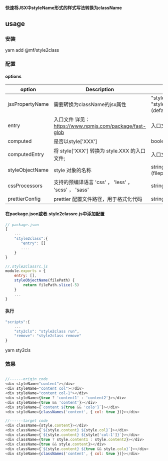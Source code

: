 #### 快速将JSX中styleName形式的样式写法转换为className

## usage

### 安装

yarn add @mf/style2class

### 配置

#### options

| option          | Description                                              | type                           |
| --------------- | -------------------------------------------------------- | ------------------------------ |
| jsxPropertyName | 需要转换为className的jsx属性                             | "style" , "styleName"(default) |
| entry           | 入口文件 详见：<https://www.npmjs.com/package/fast-glob> | 入口文件                       |
| computed        | 是否以style['XXX']                                       | boolean                        |
| computedEntry   | 将 style['XXX'] 转换为 style.XXX 的入口文件;             | 入口文件                       |
| styleObjectName | style 对象的名称                                         | string OR (filepath)=>string   |
| cssProcessors   | 支持的预编译语言   'css' ， 'less' ， 'scss' ， 'sass'   | string[]                       |
| prettierConfig  | prettier 配置文件路径，用于格式化代码                    | string                         |

#### 在package.json或者.style2classrc.js中添加配置

```js
// package.json 
{
    ...
    "style2class":{
       "entry": []
       ....
    }
}

//.style2classrc.js
module.exports = {
    entry: [],
    styleObjectName(filePath) {
        return filePath.slice(-5)
    }
    ...
}
```

#### 执行

```js
"scripts":{
    ...
    "sty2cls": "style2class run",
    "remove": "style2class remove"
}
```

yarn sty2cls

### 效果

```js

//------origin code
<div styleName="content"></div>
<div styleName="content col"></div>
<div styleName="content col-1"></div>
<div styleName={true ? 'content1' : 'content2'}></div>
<div styleName={true && 'content'}></div>
<div styleName={`content ${true && 'colo'}`}></div>
<div styleName={classNames('content', { col: true })}></div>

//------target code
<div className={style.content}></div>
<div className={`${style.content} ${style.col}`}></div>
<div className={`${style.content} ${style['col-1']}`}></div>
<div className={true ? style.content1 : style.content2}></div>
<div className={true && style.content}></div>
<div className={`${style.content} ${true && style.colo}`}></div>
<div styleName={classNames('content', { col: true })}></div>
```
